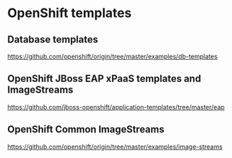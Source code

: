 # OpenShift templates

## Database templates
https://github.com/openshift/origin/tree/master/examples/db-templates

## OpenShift JBoss EAP xPaaS templates and ImageStreams
https://github.com/jboss-openshift/application-templates/tree/master/eap

## OpenShift Common ImageStreams
https://github.com/openshift/origin/tree/master/examples/image-streams
